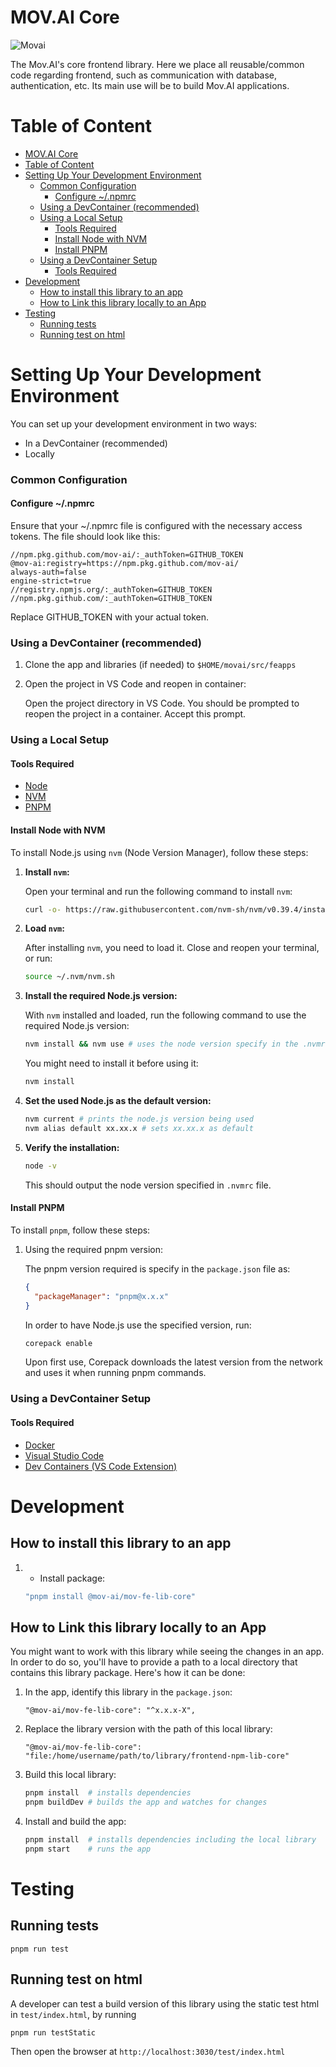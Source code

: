 # MOV.AI Core

![Movai](https://www.mov.ai/wp-content/uploads/2021/06/MOV.AI-logo-3.png)

The Mov.AI's core frontend library.
Here we place all reusable/common code regarding frontend, such as communication with database, authentication, etc. 
Its main use will be to build Mov.AI applications.

# Table of Content

<!-- TOC -->
* [MOV.AI Core](#movai-core)
* [Table of Content](#table-of-content)
* [Setting Up Your Development Environment](#setting-up-your-development-environment)
    * [Common Configuration](#common-configuration)
      * [Configure ~/.npmrc](#configure-npmrc)
    * [Using a DevContainer (recommended)](#using-a-devcontainer-recommended)
    * [Using a Local Setup](#using-a-local-setup)
      * [Tools Required](#tools-required)
      * [Install Node with NVM](#install-node-with-nvm)
      * [Install PNPM](#install-pnpm)
    * [Using a DevContainer Setup](#using-a-devcontainer-setup)
      * [Tools Required](#tools-required-1)
* [Development](#development)
  * [How to install this library to an app](#how-to-install-this-library-to-an-app)
  * [How to Link this library locally to an App](#how-to-link-this-library-locally-to-an-app)
* [Testing](#testing)
  * [Running tests](#running-tests)
  * [Running test on html](#running-test-on-html)
<!-- TOC -->

# Setting Up Your Development Environment

You can set up your development environment in two ways:
- In a DevContainer (recommended)
- Locally

### Common Configuration

#### Configure ~/.npmrc

Ensure that your ~/.npmrc file is configured with the necessary access tokens. The file should look like this:

```
//npm.pkg.github.com/mov-ai/:_authToken=GITHUB_TOKEN
@mov-ai:registry=https://npm.pkg.github.com/mov-ai/
always-auth=false
engine-strict=true
//registry.npmjs.org/:_authToken=GITHUB_TOKEN
//npm.pkg.github.com/:_authToken=GITHUB_TOKEN
```

Replace GITHUB_TOKEN with your actual token.

### Using a DevContainer (recommended)

1. Clone the app and libraries (if needed) to `$HOME/movai/src/feapps`

2. Open the project in VS Code and reopen in container:

   Open the project directory in VS Code. You should be prompted to reopen the project in a container. Accept this prompt.

### Using a Local Setup

#### Tools Required

- [Node](https://nodejs.org/)
- [NVM](https://github.com/nvm-sh/nvm)
- [PNPM](https://pnpm.io/)

#### Install Node with NVM

To install Node.js using `nvm` (Node Version Manager), follow these steps:

1. **Install `nvm`:**

   Open your terminal and run the following command to install `nvm`:

    ```bash
    curl -o- https://raw.githubusercontent.com/nvm-sh/nvm/v0.39.4/install.sh | bash
    ```

2. **Load `nvm`:**

   After installing `nvm`, you need to load it. Close and reopen your terminal, or run:

    ```bash
    source ~/.nvm/nvm.sh
    ```

3. **Install the required Node.js version:**

   With `nvm` installed and loaded, run the following command to use the required Node.js version:

    ```bash
    nvm install && nvm use # uses the node version specify in the .nvmrc file
    ```
   
    You might need to install it before using it:
    ```bash
    nvm install
    ```

4. **Set the used Node.js as the default version:**

    ```bash
    nvm current # prints the node.js version being used
    nvm alias default xx.xx.x # sets xx.xx.x as default
    ```

5. **Verify the installation:**

    ```bash
    node -v
    ```

   This should output the node version specified in `.nvmrc` file.


#### Install PNPM

To install `pnpm`, follow these steps:

1. Using the required pnpm version:

    The pnpm version required is specify in the `package.json` file as:
    ```json
    {
      "packageManager": "pnpm@x.x.x"
    }
    ```
   In order to have Node.js use the specified version, run:
    ```bash
   corepack enable
    ```
   Upon first use, Corepack downloads the latest version from the network and uses it when running pnpm commands.

### Using a DevContainer Setup

#### Tools Required

- [Docker](https://www.docker.com/)
- [Visual Studio Code](https://code.visualstudio.com/)
- [Dev Containers (VS Code Extension)](https://marketplace.visualstudio.com/items?itemName=ms-vscode-remote.remote-containers)

# Development

## How to install this library to an app

1. - Install package:
    ```bash
    "pnpm install @mov-ai/mov-fe-lib-core"
    ```

## How to Link this library locally to an App

You might want to work with this library while seeing the changes in an app. In order to do so, you'll have to provide a path to a local directory that contains this library package.
Here's how it can be done:

1. In the app, identify this library in the `package.json`:

    ```
    "@mov-ai/mov-fe-lib-core": "^x.x.x-X",
    ```

2. Replace the library version with the path of this local library:

    ```
   "@mov-ai/mov-fe-lib-core": "file:/home/username/path/to/library/frontend-npm-lib-core"
    ```

3. Build this local library:

    ```bash
   pnpm install  # installs dependencies
   pnpm buildDev # builds the app and watches for changes
    ```

4. Install and build the app:

    ```bash
   pnpm install  # installs dependencies including the local library
   pnpm start    # runs the app
    ```

# Testing

## Running tests

`pnpm run test`

## Running test on html

A developer can test a build version of this library using the static test html in `test/index.html`, by running

`pnpm run testStatic`

Then open the browser at `http://localhost:3030/test/index.html`
